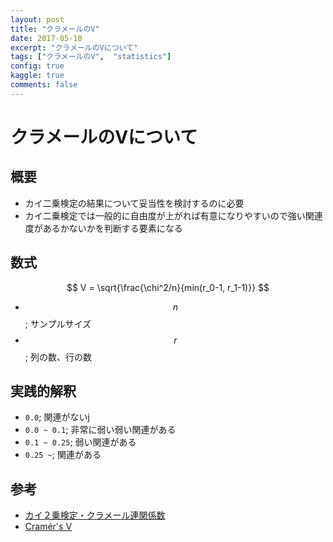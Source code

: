 ```yaml
---
layout: post
title: "クラメールのV"
date: 2017-05-10
excerpt: "クラメールのVについて"
tags: ["クラメールのV",  "statistics"]
config: true
kaggle: true
comments: false
---
```


# クラメールのVについて

## 概要
 - カイ二乗検定の結果について妥当性を検討するのに必要
 - カイ二乗検定では一般的に自由度が上がれば有意になりやすいので強い関連度があるかないかを判断する要素になる


## 数式

$$
V = \sqrt{\frac{\chi^2/n}{min(r_0-1, r_1-1)}}
$$

 - $$n$$; サンプルサイズ
 - $$r$$; 列の数、行の数

## 実践的解釈
 - `0.0`; 関連がないj
 - `0.0 ~ 0.1`; 非常に弱い弱い関連がある
 - `0.1 ~ 0.25`; 弱い関連がある
 - `0.25 ~`; 関連がある

## 参考
 - [カイ２乗検定・クラメール連関係数](https://istat.co.jp/sk_commentary/kai2_test_02)
 - [Cramér's V](https://en.wikipedia.org/wiki/Cram%C3%A9r%27s_V)
